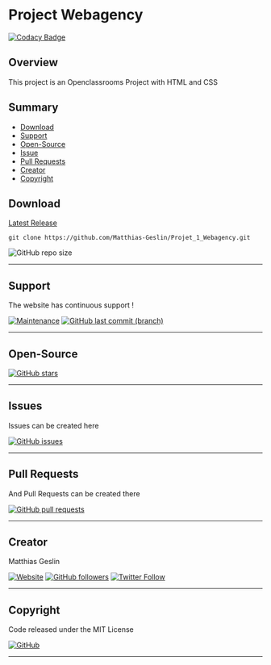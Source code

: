 # Project Webagency

[![Codacy Badge](https://api.codacy.com/project/badge/Grade/39f7f7d06b7c4f93adce990316c8fb36)](https://www.codacy.com/manual/Matthias-Geslin/Projet_1_Webagency?utm_source=github.com&amp;utm_medium=referral&amp;utm_content=Matthias-Geslin/Projet_1_Webagency&amp;utm_campaign=Badge_Grade)

## Overview

This project is an Openclassrooms Project with HTML and CSS

## Summary

-   [Download](#download)  
-   [Support](#support)  
-   [Open-Source](#open-source)  
-   [Issue](#Issue)  
-   [Pull Requests](#pull-requests)  
-   [Creator](#creator)  
-   [Copyright](#copyright)  


## Download

[Latest Release](https://github.com/Matthias-Geslin/Projet_1_Webagency/releases)  

`git clone https://github.com/Matthias-Geslin/Projet_1_Webagency.git` 
 
![GitHub repo size](https://img.shields.io/github/repo-size/Matthias-Geslin/Projet_1_Webagency?style=plastic)

---

## Support

The website has continuous support !

[![Maintenance](https://img.shields.io/maintenance/yes/2019)](https://github.com/Matthias-Geslin/Projet_1_Webagency)
[![GitHub last commit (branch)](https://img.shields.io/github/last-commit/Matthias-Geslin/Projet_1_Webagency/master)](https://github.com/Matthias-Geslin/Projet_1_Webagency/commits/master)

---

## Open-Source

[![GitHub stars](https://img.shields.io/github/stars/Matthias-Geslin/Projet_1_Webagency)](https://github.com/Matthias-Geslin/Projet_1_Webagency)

---

## Issues

Issues can be created here

[![GitHub issues](https://img.shields.io/github/issues/Matthias-Geslin/Projet_1_Webagency)](https://github.com/Matthias-Geslin/Projet_1_Webagency/issues)

---

## Pull Requests

And Pull Requests can be created there

[![GitHub pull requests](https://img.shields.io/github/issues-pr/Matthias-Geslin/Projet_1_Webagency)](https://github.com/Matthias-Geslin/Projet_1_Webagency/pulls)

---

## Creator

Matthias Geslin

[![Website](https://img.shields.io/website?down_color=red&down_message=offline&label=https%3A%2F%2Fwebagency.matthias-geslin.fr&url=https%3A%2F%2Fwebagency.matthias-geslin.fr)](https://webagency.matthias-geslin.fr)
[![GitHub followers](https://img.shields.io/github/followers/Matthias-Geslin?label=Github%20%3A%20Matthias-Geslin%20-%20Followers&logo=github)](https://github.com/Matthias-Geslin)
[![Twitter Follow](https://img.shields.io/twitter/follow/Matthiasgeslin?color=blue&logo=twitter&style=plastic)](https://twitter.com/Matthiasgeslin)

---

## Copyright

Code released under the MIT License

[![GitHub](https://img.shields.io/github/license/Matthias-Geslin/Projet_1_Webagency)](https://github.com/Matthias-Geslin/Projet_1_Webagency/blob/master/LICENSE)

---